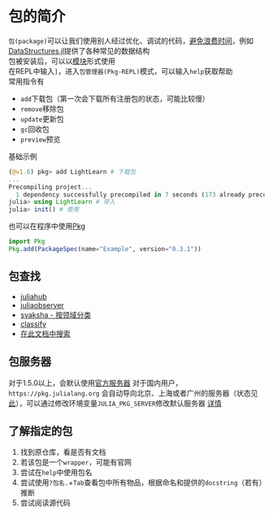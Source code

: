 # 包的简介
`包(package)`可以让我们使用别人经过优化、调试的代码，[避免浪费时间](https://www.zhihu.com/question/407370305)，例如[DataStructures.jl](https://github.com/JuliaCollections/DataStructures.jl)提供了各种常见的数据结构\
包被安装后，可以以[模块](../advanced/module.md)形式使用\
在REPL中输入`]`，进入`包管理器(Pkg-REPL)`模式，可以输入`help`获取帮助\
常用指令有
* `add`下载包（第一次会下载所有注册包的状态，可能比较慢）
* `remove`移除包
* `update`更新包
* `gc`回收包
* `preview`预览

基础示例
```jl
(@v1.6) pkg> add LightLearn # 下载包
...
Precompiling project...
  1 dependency successfully precompiled in 7 seconds (173 already precompiled)
julia> using LightLearn # 导入
julia> init() # 使用
```

也可以在程序中使用[Pkg](pkg.md)
```jl
import Pkg
Pkg.add(PackageSpec(name="Example", version="0.3.1"))
```

## 包查找
* [juliahub](https://juliahub.com/lp/)
* [juliaobserver](https://juliaobserver.com/packages)
* [svaksha - 按领域分类](https://svaksha.github.io/Julia.jl/)
* [classify](classify.md)
* [在此文档中搜索](search.md)

## 包服务器
对于1.5.0以上，会默认使用[官方服务器](https://pkg.julialang.org)
对于国内用户，`https://pkg.julialang.org` 会自动导向北京、上海或者广州的服务器（状态见[此](https://status.julialang.org/)），可以通过修改环境变量`JULIA_PKG_SERVER`修改默认服务器 [详情](https://discourse.juliacn.com/t/topic/2969)

## 了解指定的包
1. 找到原仓库，看是否有文档
2. 若该包是一个`wrapper`，可能有官网
3. 尝试在`help`中使用包名
4. 尝试使用`?包名.`+`Tab`查看包中所有物品，根据命名和提供的`docstring`（若有）推断
5. 尝试阅读源代码

[^1]: https://pkgdocs.julialang.org/v1/
[^2]: https://discourse.juliacn.com/t/topic/2969